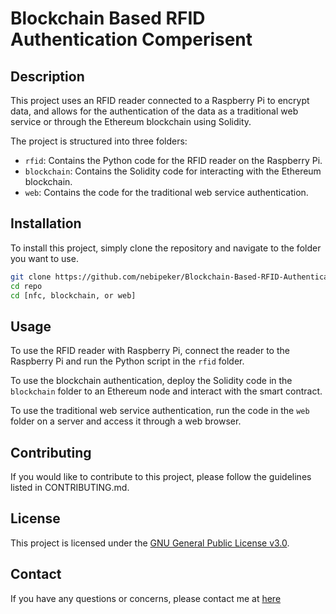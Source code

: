 # Blockchain Based RFID Authentication Comperisent

## Description

This project uses an RFID reader connected to a Raspberry Pi to encrypt data, and allows for the authentication of the data as a traditional web service or through the Ethereum blockchain using Solidity.

The project is structured into three folders:

* `rfid`: Contains the Python code for the RFID reader on the Raspberry Pi.
* `blockchain`: Contains the Solidity code for interacting with the Ethereum blockchain.
* `web`: Contains the code for the traditional web service authentication.
## Installation

To install this project, simply clone the repository and navigate to the folder you want to use.

```bash
git clone https://github.com/nebipeker/Blockchain-Based-RFID-Authentication-Comperisent.git
cd repo
cd [nfc, blockchain, or web]
```
## Usage

To use the RFID reader with Raspberry Pi, connect the reader to the Raspberry Pi and run the Python script in the `rfid` folder.

To use the blockchain authentication, deploy the Solidity code in the `blockchain` folder to an Ethereum node and interact with the smart contract.

To use the traditional web service authentication, run the code in the `web` folder on a server and access it through a web browser.



## Contributing

If you would like to contribute to this project, please follow the guidelines listed in CONTRIBUTING.md.

## License

This project is licensed under the [GNU General Public License v3.0](https://www.gnu.org/licenses/gpl-3.0.en.html).

## Contact

If you have any questions or concerns, please contact me at [here](peker.celik@ozu.edu.tr)
